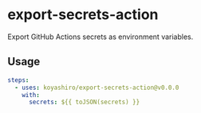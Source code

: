 # export-secrets-action

Export GitHub Actions secrets as environment variables.

## Usage

```yml
steps:
  - uses: koyashiro/export-secrets-action@v0.0.0
    with:
      secrets: ${{ toJSON(secrets) }}
```
